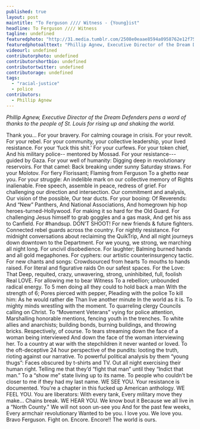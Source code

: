 ```yaml
---
published: true
layout: post
maintitle: "To Ferguson //// Witness - {Young}ist"
headline: To Ferguson //// Witness
tagline: undefined
featuredphoto: "http://31.media.tumblr.com/2508e0eaae8594a0958762e12f75fe85/tumblr_na95swK8gP1qc52lxo1_1280.jpg"
featuredphotoalttext: "Phillip Agnew, Executive Director of the Dream Defenders"
videourl: undefined
contributorphoto: undefined
contributorshortbio: undefined
contributortwitter: undefined
contributorage: undefined
tags: 
  - "racial-justice"
  - police
contributors: 
  - Phillip Agnew
---
```


_Phillip Agnew, Executive Director of the Dream Defenders pens a word of thanks to the people of St. Louis for rising up and shaking the world._

Thank you…
For your bravery.
For calming courage in crisis.
For your revolt.
For your rebel.
For your community, your collective leadership, your lived resistance.
For your ‘fuck this shit.' 
For your curfews.
For your token chief,
And his military police-- mentored by Mossad.
For your resistance--- guided by Gaza.
For your well of humanity:
Digging deep in revolutionary reservoirs.
For that camel:
Back breaking under sunny Saturday straws.
For your Molotov.
For fiery Florissant;
Flaming from Ferguson
To a ghetto near you.
For your struggle:
An indelible mark on our collective memory of Rights inalienable.
Free speech, assemble in peace, redress of grief.
For challenging our direction and intersection.
Our commitment and analysis,
Our vision of the possible,
Our tear ducts.
For your booing:
Of Reverends:
And “New” Panthers,
And National Associations,
And homegrown hip hop heroes-turned-Hollywood.
For making it so hard for the Old Guard.
For challenging Jesus himself to grab goggles and a gas mask,
And get his ass to Canfield.
For ‪#‎handsup‬.
DON’T SHOOT!
For new friends & future fighters.
Connected rebel guards across the country.
For nightly resistance.
For midnight conversations about reclaiming the QuikTrip,
And all night journeys down downtown to the Department.
For we young, we strong, we marching all night long.
For uncivil disobedience.
For laughter;
Balming burned hands and all gold megaphones.
For cyphers: our artistic counterinsurgency tactic.
For new chants and songs:
Crowdsourced from hearts
To mouths to hands raised.
For literal and figurative raids
On our safest spaces.
For the Love:
That Deep, requited, crazy, unwavering, strong, uninhibited, full, foolish
Real LOVE.
For allowing me to bear Witness
To a rebellion; unbounded radical energy.
To 5 men doing all they could to hold back a man
With the strength of 6;
Pores pierced with pepper,
Pleading with the police
To kill him:
As he would rather die
Than live another minute
In the world as it is.
To mighty minds wrestling with the moment.
To quarreling clergy Councils calling on Christ.
To “Movement Veterans” vying for police attention, Marshalling honorable mentions, fencing youth in the trenches.
To white allies and anarchists; building bonds, burning buildings, and throwing bricks. Respectively, of course.
To tears streaming down the face of a woman being interviewed
And down the face of the woman interviewing her.
To a country at war with the stepchildren it never wanted or loved.
To the oft-deceptive 24 hour perspective of the pundits: looting the truth, rioting against our narrative.
To powerful political analysis by them “young thugs”:
Faces obscured by t-shirts and TV.
Out all night exercising their human right.
Telling me that they’d “fight that man” until they
“Indict that man.”
To a “show me” state living up to its name.
To people who couldn’t be closer to me if they had my last name.
WE SEE YOU.
Your resistance is documented. You're a chapter in this fucked up American anthology.
WE FEEL YOU.
You are liberators:
With every tank,
Every military move they make…
Chains break.
WE HEAR YOU.
We know bout it
Because we all live in a “North County."
We will not soon un-see you
And for the past few weeks,
Every armchair revolutionary
Wanted to be you.
I love you.
We love you.
Bravo Ferguson. Fight on.
Encore. Encore!!
The world is ours.